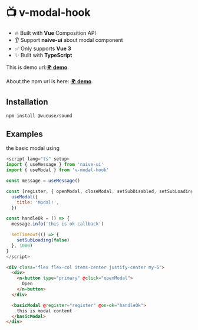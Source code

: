# 📺 v-modal-hook

- 🔥 Built with **Vue** Composition API
- 👂 Support **naive-ui** about modal component
- ✅ Only supports **Vue 3**
- ✨ Built with **TypeScript**

This is demo url:[🌍 **demo**]().

About the npm url is here: [🌍 **demo**](https://www.npmjs.com/package/v-modal-hook).

## Installation

```bash
npm install @vueuse/sound
```

## Examples

the basic modal using

```js
<script lang="ts" setup>
import { useMessage } from 'naive-ui'
import { useModal } from 'v-modal-hook'

const message = useMessage()

const [register, { openModal, closeModal, setSubDisabled, setSubLoading }] = 
  useModal({
    title: 'Modal!',
  })

const handleOk = () => {
  message.info('this is ok callback')

  setTimeout(() => {
    setSubLoading(false)
  }, 1000)
}
</script>
```

```html
<div class="flex flex-col items-center justify-center my-5">
  <div>
    <n-button type="primary" @click="openModal">
      Open
    </n-button>
  </div>

  <basicModal @register="register" @on-ok="handleOk">
    this is modal content
  </basicModal>
</div>
```
